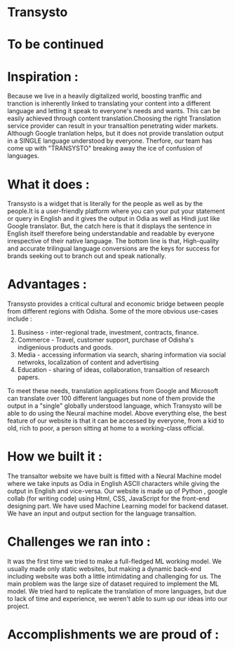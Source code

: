 # Transysto

# To be continued

# Inspiration :

Because we live in a heavily digitalized world, boosting tranffic and tranction is inherently linked to translating your content into a different language and letting it speak to everyone's needs and wants. This can be easily achieved through content translation.Choosing the right Translation service provider can result in your transaltion penetrating wider markets. Although Google tranlation helps, but it does not provide translation output in a SINGLE language understood by everyone. Therfore, our team has come up with "TRANSYSTO" breaking away the ice of confusion of languages.

# What it does :

Transysto is a widget that is literally for the people as well as by the people.It is a user-friendly platform where you can your put your statement or query in English and it gives the output in Odia as well as Hindi just like Google translator. But, the catch here is that it displays the sentence in English itself therefore being understandable and readable by everyone irrespective of their native language. The bottom line is that, High-quality and accurate trilingual language conversions are the keys for success for brands seeking out to branch out and speak nationally. 

# Advantages :
Transysto provides a critical cultural and economic bridge between people from different regions with Odisha. Some of the more obvious use-cases include :
1. Business - inter-regional trade, investment, contracts, finance.
2. Commerce - Travel, customer support, purchase of Odisha's indigenious products and goods.
3. Media - accessing information via search, sharing information via social netwroks, localization of content and advertising
4. Education - sharing of ideas, collaboration, transaltion of research papers.

To meet these needs, translation applications from Google and Microsoft can translate over 100 different languages but none of them provide the output in a "single" globally understood language, which Transysto will be able to do using the Neural machine model. 
Above everything else, the best feature of our website is that it can be accessed by everyone, from a kid to old, rich to poor, a person sitting at home to a working-class official.

# How we built it :
The transaltor website we have built is fitted with a Neural Machine model where we take inputs as Odia in English ASCII characters while giving the output in English and vice-versa. Our website is made up of Python , google collab (for writing code) using Html, CSS, JavaScript for the front-end designing part. We have used Machine Learning model for backend dataset. We have an input and output section for the language transaltion. 

# Challenges we ran into :
It was the first time we tried to make a full-fledged ML working model. We usually made only static websites, but making a dynamic back-end including website was both a little intimidating and challenging for us. The main problem was the large size of dataset required to implement the ML model. We tried hard to replicate the translation of more languages, but due to lack of time and experience, we weren't able to sum up our ideas into our project.

# Accomplishments we are proud of :


